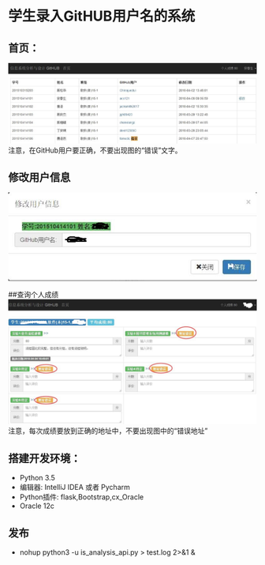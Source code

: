 ﻿<!-- markdownlint-disable MD033-->
<!-- 禁止MD033类型的警告 https://www.npmjs.com/package/markdownlint -->

# 学生录入GitHUB用户名的系统

## 首页：
![](p1.jpg)
注意，在GitHub用户要正确，不要出现图的“错误”文字。

## 修改用户信息
![](p2.jpg)

##查询个人成绩
![](p3.jpg)
注意，每次成绩要放到正确的地址中，不要出现图中的“错误地址”
## 搭建开发环境：
- Python 3.5
- 编辑器: IntelliJ IDEA 或者 Pycharm
- Python插件: flask,Bootstrap,cx_Oracle
- Oracle 12c

## 发布
- nohup python3 -u is_analysis_api.py > test.log 2>&1 &

